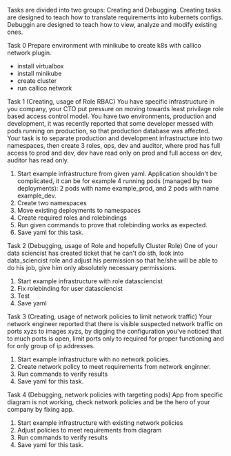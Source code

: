 Tasks are divided into two groups: Creating and Debugging.
Creating tasks are designed to teach how to translate requirements into kubernets configs.
Debuggin are designed to teach how to view, analyze and modify existing ones.

Task 0
Prepare environment with minikube to create k8s with callico network plugin.
- install virtualbox
- install minikube
- create cluster
- run callico network


Task 1 (Creating, usage of Role RBAC)
You have specific infrastructure in you company, your CTO put pressure on moving towards least privilage role based access control model. You have two environments, production and development, it was recently reported that some developer messed with pods running on production, so that production database was affected. Your task is to separate production and development infrastructure into two namespaces, then create 3 roles, ops, dev and auditor, where prod has full access to prod and dev, dev have read only on prod and full access on dev, auditor has read only. 

1. Start example infrastructure from given yaml. Application shouldn't be complicated, it can be for example 4 running pods (managed by two deployments): 2 pods with name example_prod, and 2 pods with name example_dev.
2. Create two namespaces
3. Move existing deployments to namespaces
4. Create required roles and rolebindings
5. Run given commands to prove that rolebinding works as expected.
6. Save yaml for this task.

Task 2 (Debugging, usage of Role and hopefully Cluster Role)
One of your data sciencist has created ticket that he can't do sth, look into data_sciencist role and adjust his permission so that he/she will be able to do his job, give him only absolutely necessary permissions.
1. Start example infrastructure with role datasciencist
2. Fix rolebinding for user datasciencist
3. Test
4. Save yaml

Task 3 (Creating, usage of network policies to limit network traffic)
Your network engineer reported that there is visible suspected network traffic on ports xyzs to images xyzs, by digging the configuration you've noticed that to much ports is open, limit ports only to required for proper functioning and for only group of ip addresses.
1. Start example infrastructure with no network policies.
2. Create network policy to meet requirements from network enginner.
3. Run commands to verify results
4. Save yaml for this task.

Task 4 (Debugging, network policies with targeting pods)
App from specific diagram is not working, check network policies and be the hero of your company by fixing app.
1. Start example infrastructure with existing network policies
2. Adjust policies to meet requirements from diagram
3. Run commands to verify results
4. Save yaml for this task.
